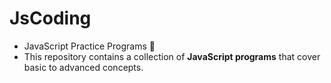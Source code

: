 # JsCoding
* JavaScript Practice Programs 🚀
* This repository contains a collection of **JavaScript programs** that cover basic to advanced concepts.  
 
